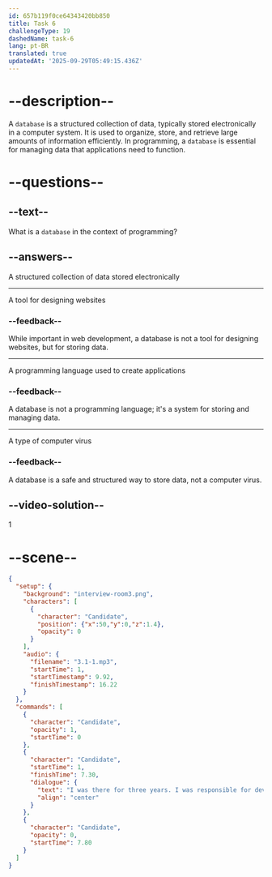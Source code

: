 ```yaml
---
id: 657b119f0ce64343420bb850
title: Task 6
challengeType: 19
dashedName: task-6
lang: pt-BR
translated: true
updatedAt: '2025-09-29T05:49:15.436Z'
---
```


<!-- (Audio) Candidate: I was there for three years. I was responsible for developing web applications and maintaining the company's database. -->

# --description--

A `database` is a structured collection of data, typically stored electronically in a computer system. It is used to organize, store, and retrieve large amounts of information efficiently. In programming, a `database` is essential for managing data that applications need to function.

# --questions--

## --text--

What is a `database` in the context of programming?

## --answers--

A structured collection of data stored electronically

---

A tool for designing websites

### --feedback--

While important in web development, a database is not a tool for designing websites, but for storing data.

---

A programming language used to create applications

### --feedback--

A database is not a programming language; it's a system for storing and managing data.

---

A type of computer virus

### --feedback--

A database is a safe and structured way to store data, not a computer virus.

## --video-solution--

1

# --scene--

```json
{
  "setup": {
    "background": "interview-room3.png",
    "characters": [
      {
        "character": "Candidate",
        "position": {"x":50,"y":0,"z":1.4},
        "opacity": 0
      }
    ],
    "audio": {
      "filename": "3.1-1.mp3",
      "startTime": 1,
      "startTimestamp": 9.92,
      "finishTimestamp": 16.22
    }
  },
  "commands": [
    {
      "character": "Candidate",
      "opacity": 1,
      "startTime": 0
    },
    {
      "character": "Candidate",
      "startTime": 1,
      "finishTime": 7.30,
      "dialogue": {
        "text": "I was there for three years. I was responsible for developing web applications and maintaining the company's database.",
        "align": "center"
      }
    },
    {
      "character": "Candidate",
      "opacity": 0,
      "startTime": 7.80
    }
  ]
}
```
